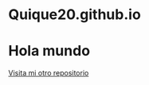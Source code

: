 # Quique20.github.io
<html>
<h1>Hola mundo </h1>
  <a href="https://github.com/Quique20/snakePrueba">Visita mi otro repositorio </a>
</html>
